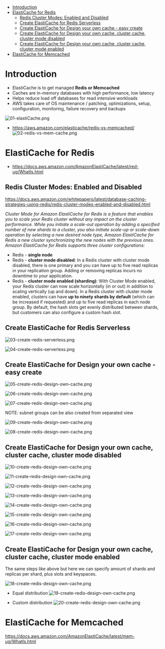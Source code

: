 - [Introduction](#introduction)
- [ElastiCache for Redis](#elasticache-for-redis)
  - [Redis Cluster Modes: Enabled and Disabled](#redis-cluster-modes-enabled-and-disabled)
  - [Create ElastiCache for Redis Serverless](#create-elasticache-for-redis-serverless)
  - [Create ElastiCache for Design your own cache - easy create](#create-elasticache-for-design-your-own-cache---easy-create)
  - [Create ElastiCache for Design your own cache, cluster cache, cluster mode disabled](#create-elasticache-for-design-your-own-cache-cluster-cache-cluster-mode-disabled)
  - [Create ElastiCache for Design your own cache, cluster cache, cluster mode enabled](#create-elasticache-for-design-your-own-cache-cluster-cache-cluster-mode-enabled)
- [ElastiCache for Memcached](#elasticache-for-memcached)

# Introduction

* ElastiCache is to get managed **Redis or Memcached**
* Caches are in-memory databases with high performance, low latency
* Helps reduce load off databases for read intensive workloads
* AWS takes care of OS maintenance / patching, optimizations, setup, configuration, monitoring, failure recovery and backups

![01-elastiCache.png](./images/01-elastiCache.png)

* https://aws.amazon.com/elasticache/redis-vs-memcached/
  ![02-redis-vs-mem-cache.png](./images/02-redis-vs-mem-cache.png)

# ElastiCache for Redis

* https://docs.aws.amazon.com/AmazonElastiCache/latest/red-ug/WhatIs.html

## Redis Cluster Modes: Enabled and Disabled

https://docs.aws.amazon.com/whitepapers/latest/database-caching-strategies-using-redis/redis-cluster-modes-enabled-and-disabled.html

*Cluster Mode for Amazon ElastiCache for Redis is a feature that enables you to scale your Redis cluster without any impact on the cluster performance. While you initiate a scale-out operation by adding a specified number of new shards to a cluster, you also initiate scale-up or scale-down operation by selecting a new desired node type, Amazon ElastiCache for Redis a new cluster synchronizing the new nodes with the previous ones. Amazon ElastiCache for Redis supports three cluster configurations:*

* Redis - **single node**
* Redis - **cluster mode disabled**: In a Redis cluster with cluster mode disabled, there is one primary and you can have up to five read replicas in your replication group. Adding or removing replicas incurs no downtime to your application.
* Redis - **cluster mode enabled (sharding)**: With Cluster Mode enabled, your Redis cluster can now scale horizontally (in or out) in addition to scaling vertically (up and down). In a Redis cluster with cluster mode enabled, clusters can have **up to ninety shards by default** (which can be increased if requested) and up to five read replicas in each node group. By default, the hash slots get evenly distributed between shards, but customers can also configure a custom hash slot. 

## Create ElastiCache for Redis Serverless

![03-create-redis-serverless.png](./images/03-create-redis-serverless.png)

![04-create-redis-serverless.png](./images/04-create-redis-serverless.png)

## Create ElastiCache for Design your own cache - easy create

![05-create-redis-design-own-cache.png](./images/05-create-redis-design-own-cache.png)

![06-create-redis-design-own-cache.png](./images/06-create-redis-design-own-cache.png)

![07-create-redis-design-own-cache.png](./images/07-create-redis-design-own-cache.png)

NOTE: subnet groups can be also created from separated view

![09-create-redis-design-own-cache.png](./images/09-create-redis-design-own-cache.png)

![08-create-redis-design-own-cache.png](./images/08-create-redis-design-own-cache.png)

## Create ElastiCache for Design your own cache, cluster cache, cluster mode disabled

![10-create-redis-design-own-cache.png](./images/10-create-redis-design-own-cache.png)

![11-create-redis-design-own-cache.png](./images/11-create-redis-design-own-cache.png)

![12-create-redis-design-own-cache.png](./images/12-create-redis-design-own-cache.png)

![13-create-redis-design-own-cache.png](./images/13-create-redis-design-own-cache.png)

![14-create-redis-design-own-cache.png](./images/14-create-redis-design-own-cache.png)

![15-create-redis-design-own-cache.png](./images/15-create-redis-design-own-cache.png)

![16-create-redis-design-own-cache.png](./images/16-create-redis-design-own-cache.png)

![17-create-redis-design-own-cache.png](./images/17-create-redis-design-own-cache.png)

## Create ElastiCache for Design your own cache, cluster cache, cluster mode enabled

The same steps like above but here we can specify amount of shards and replicas per shard, plus slots and keyspaces.

![18-create-redis-design-own-cache.png](./images/18-create-redis-design-own-cache.png)

* Equal distribution
  ![19-create-redis-design-own-cache.png](./images/19-create-redis-design-own-cache.png)

* Custom distribution
  ![20-create-redis-design-own-cache.png](./images/20-create-redis-design-own-cache.png)

# ElastiCache for Memcached

https://docs.aws.amazon.com/AmazonElastiCache/latest/mem-ug/WhatIs.html
